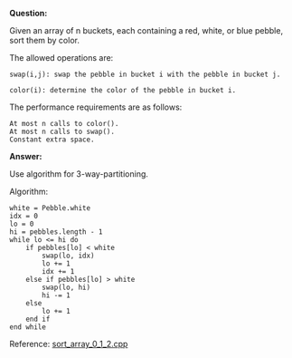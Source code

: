 **Question:**

Given an array of n buckets, each containing a red, white, or blue pebble, sort them by color. 

The allowed operations are:

    swap(i,j): swap the pebble in bucket i with the pebble in bucket j.
    
    color(i): determine the color of the pebble in bucket i.

The performance requirements are as follows:

    At most n calls to color().
    At most n calls to swap().
    Constant extra space.
          
**Answer:**

Use algorithm for 3-way-partitioning.

Algorithm:
    
    white = Pebble.white
    idx = 0
    lo = 0
    hi = pebbles.length - 1
    while lo <= hi do
        if pebbles[lo] < white 
            swap(lo, idx)
            lo += 1
            idx += 1
        else if pebbles[lo] > white 
            swap(lo, hi)
            hi -= 1
        else
            lo += 1
        end if
    end while
        
Reference: [sort_array_0_1_2.cpp](https://github.com/10adnan75/DSA/blob/main/Algorithms/Arrays/sort_array_0_1_2.cpp)
